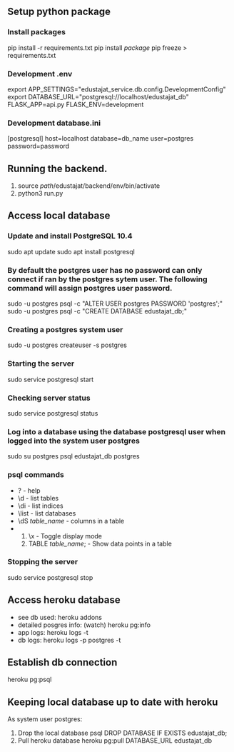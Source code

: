 
## Setup python package

### Install packages
pip install -r requirements.txt
pip install *package*
pip freeze > requirements.txt

### Development .env
export APP_SETTINGS="edustajat_service.db.config.DevelopmentConfig"
export DATABASE_URL="postgresql://localhost/edustajat_db"
FLASK_APP=api.py
FLASK_ENV=development

### Development database.ini
\[postgresql\]
host=localhost
database=db_name
user=postgres
password=password


## Running the backend.

1. source *path*/edustajat/backend/env/bin/activate
2. python3 run.py




## Access local database

### Update and install PostgreSQL 10.4
sudo apt update
sudo apt install postgresql

### By default the postgres user has no password can only connect if ran by the postgres sytem user. The following command will assign postgres user password.
sudo -u postgres psql -c "ALTER USER postgres PASSWORD 'postgres';"
sudo -u postgres psql -c "CREATE DATABASE edustajat_db;"

### Creating a postgres system user
sudo -u postgres createuser -s postgres

### Starting the server
sudo service postgresql start

### Checking server status
sudo service postgresql status

### Log into a database using the database postgresql user when logged into the system user postgres
sudo su postgres
psql edustajat_db postgres

### psql commands
- \? - help
- \d - list tables
- \di - list indices
- \list - list databases
- \dS *table_name* - columns in a table
- 
    1. \x - Toggle display mode
    2. TABLE *table_name*; - Show data points in a table

### Stopping the server
sudo service postgresql stop


## Access heroku database
- see db used: heroku addons
- detailed posgres info: (watch) heroku pg:info
- app logs: heroku logs -t
- db logs: heroku logs -p postgres -t

## Establish db connection
heroku pg:psql

## Keeping local database up to date with heroku
As system user postgres:
1. Drop the local database
psql
DROP DATABASE IF EXISTS edustajat_db;
2. Pull heroku database
heroku pg:pull DATABASE_URL edustajat_db